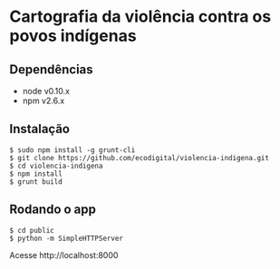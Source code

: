 # Cartografia da violência contra os povos indígenas

## Dependências

 - node v0.10.x
 - npm v2.6.x

## Instalação

```
$ sudo npm install -g grunt-cli
$ git clone https://github.com/ecodigital/violencia-indigena.git
$ cd violencia-indigena
$ npm install
$ grunt build
```

## Rodando o app

```
$ cd public
$ python -m SimpleHTTPServer
```

Acesse http://localhost:8000
